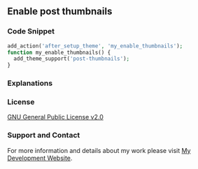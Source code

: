 ## Enable post thumbnails

### Code Snippet

```php
add_action('after_setup_theme', 'my_enable_thumbnails');
function my_enable_thumbnails() {
  add_theme_support('post-thumbnails');
}
```
### Explanations

### License

[GNU General Public License v2.0](https://github.com/dedewiweka/snippets/blob/main/LICENSE)

### Support and Contact

For more information and details about my work please visit [My Development Website](https://dede.wiweka.com/development).